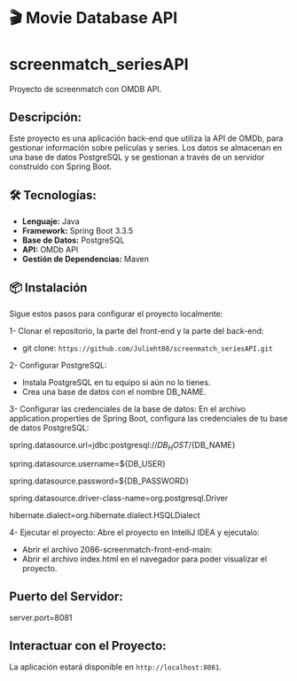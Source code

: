 # 🎬 Movie Database API

# screenmatch_seriesAPI
Proyecto de screenmatch con OMDB API.

## Descripción:
Este proyecto es una aplicación back-end que utiliza la API de OMDb, para gestionar información sobre películas y series. Los datos se almacenan en una base de datos PostgreSQL y se gestionan a través de un servidor construido con Spring Boot.

## 🛠️ Tecnologías:
- **Lenguaje:** Java 
- **Framework:** Spring Boot 3.3.5
- **Base de Datos:** PostgreSQL
- **API:** OMDb API
- **Gestión de Dependencias:** Maven

## 📦 Instalación
Sigue estos pasos para configurar el proyecto localmente:

1- Clonar el repositorio, la parte del front-end y la parte del back-end:

- git clone: `https://github.com/Julieht08/screenmatch_seriesAPI.git`
  
2- Configurar PostgreSQL:

- Instala PostgreSQL en tu equipo si aún no lo tienes.
- Crea una base de datos con el nombre DB_NAME.
  
3- Configurar las credenciales de la base de datos: En el archivo application.properties de Spring Boot, configura las credenciales de tu base de datos PostgreSQL:

spring.datasource.url=jdbc:postgresql://${DB_HOST}/${DB_NAME}

spring.datasource.username=${DB_USER}

spring.datasource.password=${DB_PASSWORD}

spring.datasource.driver-class-name=org.postgresql.Driver

hibernate.dialect=org.hibernate.dialect.HSQLDialect

4- Ejecutar el proyecto: Abre el proyecto en IntelliJ IDEA y ejecutalo:
- Abrir el archivo 2086-screenmatch-front-end-main:
- Abrir el archivo index.html en el navegador para poder visualizar el proyecto.

## Puerto del Servidor:
server.port=8081

## Interactuar con el Proyecto:
La aplicación estará disponible en `http://localhost:8081`.


